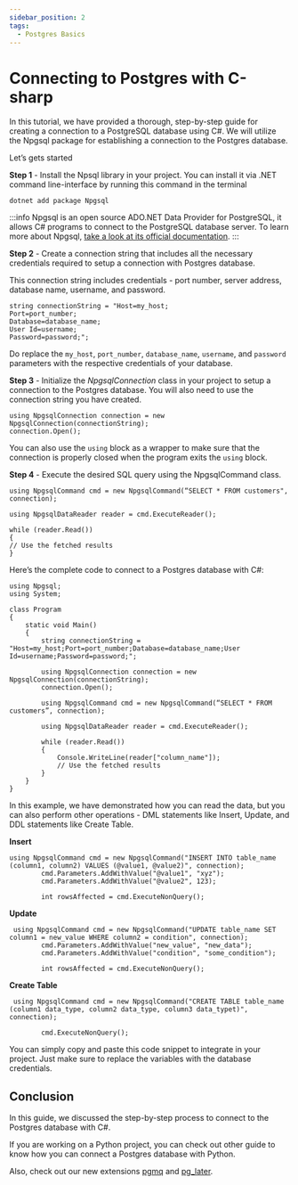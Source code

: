 ```yaml
---
sidebar_position: 2
tags:
  - Postgres Basics
---
```


# Connecting to Postgres with C-sharp

In this tutorial, we have provided a thorough, step-by-step guide for creating a connection to a PostgreSQL database using C#. We will utilize the Npgsql package for establishing a connection to the Postgres database.

Let’s gets started

**Step 1** - Install the Npsql library in your project. You can install it via .NET command line-interface by running this command in the terminal

```
dotnet add package Npgsql
```

:::info
Npgsql is an open source ADO.NET Data Provider for PostgreSQL, it allows C# programs to connect to the PostgreSQL database server. To learn more about Npgsql, [take a look at its official documentation](https://www.npgsql.org/index.html).
:::

**Step 2** - Create a connection string that includes all the necessary credentials required to setup a connection with Postgres database.

This connection string includes credentials - port number, server address, database name, username, and password.

```
string connectionString = "Host=my_host;
Port=port_number;
Database=database_name;
User Id=username;
Password=password;";
```

Do replace the `my_host`, `port_number`, `database_name`, `username`, and `password` parameters with the respective credentials of your database.

**Step 3** - Initialize the _NpgsqlConnection_ class in your project to setup a connection to the Postgres database. You will also need to use the connection string you have created.

```
using NpgsqlConnection connection = new NpgsqlConnection(connectionString);
connection.Open();
```

You can also use the `using` block as a wrapper to make sure that the connection is properly closed when the program exits the `using` block.

**Step 4** - Execute the desired SQL query using the NpgsqlCommand class.

```
using NpgsqlCommand cmd = new NpgsqlCommand(“SELECT * FROM customers", connection);

using NpgsqlDataReader reader = cmd.ExecuteReader();

while (reader.Read())
{
// Use the fetched results
}
```

Here’s the complete code to connect to a Postgres database with C#:

```
using Npgsql;
using System;

class Program
{
    static void Main()
    {
        string connectionString = "Host=my_host;Port=port_number;Database=database_name;User Id=username;Password=password;";

        using NpgsqlConnection connection = new NpgsqlConnection(connectionString);
        connection.Open();

        using NpgsqlCommand cmd = new NpgsqlCommand(“SELECT * FROM customers”, connection);

        using NpgsqlDataReader reader = cmd.ExecuteReader();

        while (reader.Read())
        {
            Console.WriteLine(reader["column_name"]);
            // Use the fetched results
        }
    }
}

```

In this example, we have demonstrated how you can read the data, but you can also perform other operations - DML statements like Insert, Update, and DDL statements like Create Table.

**Insert**

```
using NpgsqlCommand cmd = new NpgsqlCommand("INSERT INTO table_name (column1, column2) VALUES (@value1, @value2)", connection);
        cmd.Parameters.AddWithValue("@value1", "xyz");
        cmd.Parameters.AddWithValue("@value2", 123);

        int rowsAffected = cmd.ExecuteNonQuery();
```

**Update**

```
 using NpgsqlCommand cmd = new NpgsqlCommand("UPDATE table_name SET column1 = new_value WHERE column2 = condition", connection);
        cmd.Parameters.AddWithValue("new_value", "new_data");
        cmd.Parameters.AddWithValue("condition", "some_condition");

        int rowsAffected = cmd.ExecuteNonQuery();
```

**Create Table**

```
 using NpgsqlCommand cmd = new NpgsqlCommand("CREATE TABLE table_name (column1 data_type, column2 data_type, column3 data_typet)", connection);

        cmd.ExecuteNonQuery();

```

You can simply copy and paste this code snippet to integrate in your project. Just make sure to replace the variables with the database credentials.

## Conclusion

In this guide, we discussed the step-by-step process to connect to the Postgres database with C#.

If you are working on a Python project, you can check out other guide to know how you can connect a Postgres database with Python.

Also, check out our new extensions [pgmq](https://tembo.io/blog/introducing-pgmq) and [pg_later](https://tembo.io/blog/introducing-pg-later).
